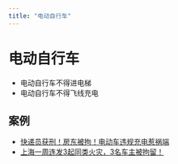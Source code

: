```yaml
---
title: "电动自行车"
---
```


# 电动自行车

- 电动自行车不得进电梯
- 电动自行车不得飞线充电

## 案例

- [快递员获刑！房东被拘！电动车违规充电惹祸端](https://mp.weixin.qq.com/s/CkHgdRxMWtm7Wug6C4r0aQ)
- [上海一周连发3起同类火灾，3名车主被拘留！](https://mp.weixin.qq.com/s/0udDYazUUa9_Qxk6WAt7Ew)